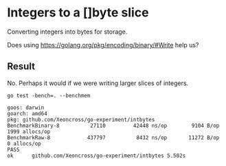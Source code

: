 # Integers to a []byte slice

Converting integers into bytes for storage.

Does using https://golang.org/pkg/encoding/binary/#Write help us?


## Result

No. Perhaps it would if we were writing larger slices of integers.

    go test -bench=. --benchmem

```
goos: darwin
goarch: amd64
pkg: github.com/Xeoncross/go-experiment/intbytes
BenchmarkBinary-8   	   27110	     42448 ns/op	    9104 B/op	    1999 allocs/op
BenchmarkRaw-8      	  437797	      8432 ns/op	   11272 B/op	       0 allocs/op
PASS
ok  	github.com/Xeoncross/go-experiment/intbytes	5.502s
```
